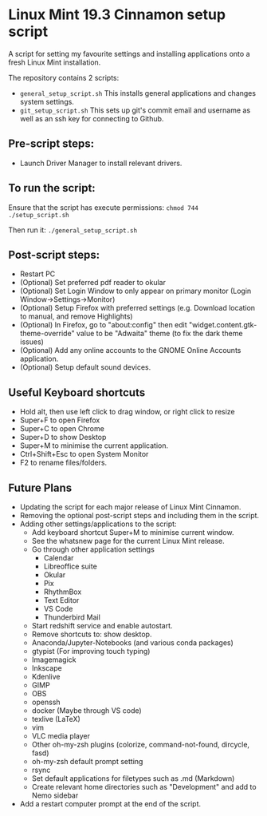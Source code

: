 # Linux Mint 19.3 Cinnamon setup script

A script for setting my favourite settings and installing applications onto a fresh Linux Mint installation.

The repository contains 2 scripts:
+ `general_setup_script.sh`
This installs general applications and changes system settings.
+ `git_setup_script.sh`
This sets up git's commit email and username as well as an ssh key for connecting to Github.

## Pre-script steps:
+ Launch Driver Manager to install relevant drivers.

## To run the script:
Ensure that the script has execute permissions:
`chmod 744 ./setup_script.sh`

Then run it: `./general_setup_script.sh`

## Post-script steps:
+ Restart PC
+ (Optional) Set preferred pdf reader to okular
+ (Optional) Set Login Window to only appear on primary monitor (Login Window->Settings->Monitor)
+ (Optional) Setup Firefox with preferred settings (e.g. Download location to manual, and remove Highlights)
+ (Optional) In Firefox, go to "about:config" then edit "widget.content.gtk-theme-override" value to be "Adwaita" theme (to fix the dark theme issues)
+ (Optional) Add any online accounts to the GNOME Online Accounts application.
+ (Optional) Setup default sound devices.

## Useful Keyboard shortcuts
+ Hold alt, then use left click to drag window, or right click to resize
+ Super+F to open Firefox
+ Super+C to open Chrome
+ Super+D to show Desktop
+ Super+M to minimise the current application.
+ Ctrl+Shift+Esc to open System Monitor
+ F2 to rename files/folders.

## Future Plans
+ Updating the script for each major release of Linux Mint Cinnamon.
+ Removing the optional post-script steps and including them in the script.
+ Adding other settings/applications to the script:
    + Add keyboard shortcut Super+M to minimise current window.
    + See the whatsnew page for the current Linux Mint release.
    + Go through other application settings
        + Calendar
        + Libreoffice suite
        + Okular
        + Pix
        + RhythmBox
        + Text Editor
        + VS Code
        + Thunderbird Mail
    + Start redshift service and enable autostart.
    + Remove shortcuts to: show desktop.
    + Anaconda/Jupyter-Notebooks (and various conda packages)
    + gtypist (For improving touch typing)
    + Imagemagick
    + Inkscape
    + Kdenlive
    + GIMP
    + OBS
    + openssh
    + docker (Maybe through VS code)
    + texlive (LaTeX)
    + vim
    + VLC media player
    + Other oh-my-zsh plugins (colorize, command-not-found, dircycle, fasd)
    + oh-my-zsh default prompt setting
    + rsync
    + Set default applications for filetypes such as .md (Markdown)
    + Create relevant home directories such as "Development" and add to Nemo sidebar
+ Add a restart computer prompt at the end of the script.
